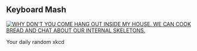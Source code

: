 ## Keyboard Mash
[![WHY DON'T YOU COME HANG OUT INSIDE MY HOUSE. WE CAN COOK BREAD AND CHAT ABOUT OUR INTERNAL SKELETONS.](https://imgs.xkcd.com/comics/keyboard_mash.png)](https://xkcd.com/1530/ "WHY DON'T YOU COME HANG OUT INSIDE MY HOUSE. WE CAN COOK BREAD AND CHAT ABOUT OUR INTERNAL SKELETONS.")

Your daily random xkcd
